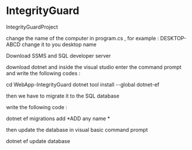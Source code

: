 # IntegrityGuard
IntegrityGuardProject

change the name of the computer in program.cs  , for example : DESKTOP-ABCD change it to you desktop name

Download SSMS and SQL developer server

download dotnet
and inside the visual studio enter the command prompt
and write the following codes :

cd WebApp-IntegrityGuard
dotnet tool install --global dotnet-ef

then we have to migrate it to the SQL database

write the following code :

dotnet ef migrations add *ADD any name * 

then update the database in visual basic command prompt 

dotnet ef update database 

